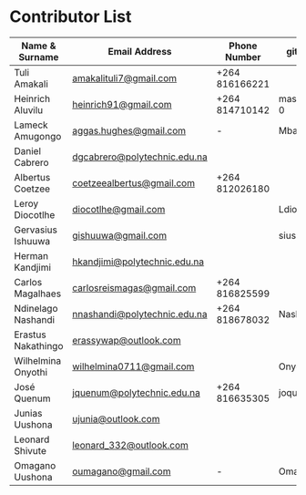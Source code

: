 # Contributor List
Name & Surname | Email Address | Phone Number | gitub Username
---------------|---------------|--------------|---------------
Tuli Amakali   | amakalituli7@gmail.com | +264 816166221 |
Heinrich Aluvilu | heinrich91@gmail.com | +264 814710142 | mastermind64222-0
Lameck Amugongo | aggas.hughes@gmail.com | - | Mbangula
Daniel Cabrero | dgcabrero@polytechnic.edu.na | |
Albertus Coetzee | coetzeealbertus@gmail.com | +264 812026180 |
Leroy Diocotlhe | diocotlhe@gmail.com | | Ldiocotlhe
Gervasius Ishuuwa | gishuuwa@gmail.com | | siuslam
Herman Kandjimi | hkandjimi@polytechnic.edu.na | |
Carlos Magalhaes | carlosreismagas@gmail.com | +264 816825599 |
Ndinelago Nashandi | nnashandi@polytechnic.edu.na | +264 818678032 | Nashandi
Erastus Nakathingo | erassywap@outlook.com | |
Wilhelmina Onyothi | wilhelmina0711@gmail.com | | Onyothi
José Quenum | jquenum@polytechnic.edu.na | +264 816635305 | joques
Junias Uushona | ujunia@outlook.com | |
Leonard Shivute | leonard_332@outlook.com | |
Omagano Uushona | oumagano@gmail.com | - | Omagano 
